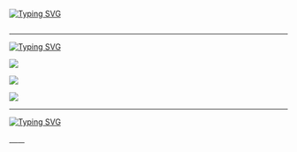 [![Typing SVG](https://readme-typing-svg.demolab.com/?lines=Hi+!++I'm+Shreyas+Bailkar;Full+Stack+Developer+|+Student)](https://git.io/typing-svg)

<p>
    <img src="https://komarev.com/ghpvc/?username=shreyas023" alt="">
</p>

<hr>

[![Typing SVG](https://readme-typing-svg.demolab.com?duration=4000&pause=10000&vCenter=true&width=435&lines=%24+~%2FSkills)](https://git.io/typing-svg)

<p>
  <a href="https://skillicons.dev">
    <img src="https://skillicons.dev/icons?i=html,css,js,scss,bootstrap,react,nodejs,figma,mysql,expressjs,flask,dart" />
  </a>
</p>
<p>
  <a href="https://skillicons.dev">
    <img src="https://skillicons.dev/icons?i=c,cpp,python,java,r,matlab,powershell,aws,googlecloud,tensorflow" />
  </a>
</p>
<p>
  <a href="https://skillicons.dev">
    <img src="https://skillicons.dev/icons?i=git,github,vscode,eclipse,flutter,androidstudio" />
  </a>
</p>

<hr>

<!-- [![Typing SVG](https://readme-typing-svg.demolab.com?font=Fira+Code&weight=600&size=22&duration=4000&pause=100000000&color=7FFF00&vCenter=true&width=435&lines=%24+~%2Fapps)](https://git.io/typing-svg)

[![My Skills](https://skillicons.dev/icons?i=vscode)](https://skillicons.dev) -->



[![Typing SVG](https://readme-typing-svg.demolab.com?duration=4000&pause=10000&vCenter=true&width=435&lines=%24+~%2Fcontact_me)](https://git.io/typing-svg)

<a href="mailto:shreyasbailkar01@gmail.com?subject=Hello%20Shreyas">
        <img src="https://img.shields.io/badge/-Gmail-333C43?logo=gmail&logoColor=gmail&style=flat" alt=""/>&nbsp;&nbsp;&nbsp;
</a>

<a href="https://linkedin.com/in/shreyas-bailkar-a4597121b">
        <img src="https://img.shields.io/badge/-LinkedIn-333C43?logo=linkedin&logoColor=discord&style=flat" alt=""/>&nbsp;&nbsp;&nbsp;
</a>
